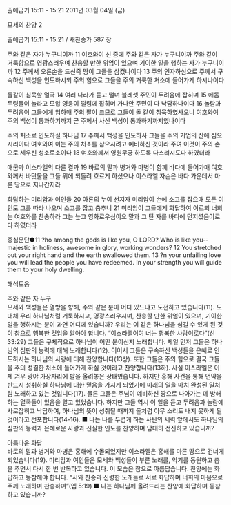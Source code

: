 출애굽기 15:11 - 15:21 
2011년 03월 04일 (금)

모세의 찬양 2



출애굽기 15:11 - 15:21 / 새찬송가 587 장


주와 같은 자가 누구니이까
11 여호와여 신 중에 주와 같은 자가 누구니이까 주와 같이 거룩함으로 영광스러우며 찬송할 만한 위엄이 있으며 기이한 일을 행하는 자가 누구니이까 12 주께서 오른손을 드신즉 땅이 그들을 삼켰나이다 13 주의 인자하심으로 주께서 구속하신 백성을 인도하시되 주의 힘으로 그들을 주의 거룩한 처소에 들어가게 하시나이다

돌같이 침묵할 열국
14 여러 나라가 듣고 떨며 블레셋 주민이 두려움에 잡히며 15 에돔 두령들이 놀라고 모압 영웅이 떨림에 잡히며 가나안 주민이 다 낙담하나이다 16 놀람과 두려움이 그들에게 임하매 주의 팔이 크므로 그들이 돌 같이 침묵하였사오니 여호와여 주의 백성이 통과하기까지 곧 주께서 사신 백성이 통과하기까지였나이다

주의 처소로 인도하실 하나님
17 주께서 백성을 인도하사 그들을 주의 기업의 산에 심으시리이다 여호와여 이는 주의 처소를 삼으시려고 예비하신 것이라 주여 이것이 주의 손으로 세우신 성소로소이다 18 여호와께서 영원무궁 하도록 다스리시도다 하였더라  

애굽과 이스라엘의 다른 결과
19 바로의 말과 병거와 마병이 함께 바다에 들어가매 여호와께서 바닷물을 그들 위에 되돌려 흐르게 하셨으나 이스라엘 자손은 바다 가운데서 마른 땅으로 지나간지라  

화답하는 미리암과 여인들
20 아론의 누이 선지자 미리암이 손에 소고를 잡으매 모든 여인도 그를 따라 나오며 소고를 잡고 춤추니 21 미리암이 그들에게 화답하여 이르되 너희는 여호와를 찬송하라 그는 높고 영화로우심이요 말과 그 탄 자를 바다에 던지셨음이로다 하였더라  

중심문단●11 ?ho among the gods is like you, O LORD? Who is like you--majestic in holiness, awesome in glory, working wonders? 12 You stretched out your right hand and the earth swallowed them. 13 ?n your unfailing love you will lead the people you have redeemed. In your strength you will guide them to your holy dwelling.

해석도움





주와 같은 자 누구  
모세와 백성들은 열방을 향해, 주와 같은 분이 어디 있느냐고 도전하고 있습니다(11). 도대체 우리 하나님처럼 거룩하시고, 영광스러우시며, 찬송할 만한 위엄이 있으며, 기이한 일을 행하시는 분이 과연 어디에 있습니까? 우리는 이 같은 하나님을 섬길 수 있게 된 것이 참으로 행복한 것임을 알아야 합니다. “이스라엘이여 너는 행복한 사람이로다”(신 33:29) 그들은 구체적으로 하나님이 어떤 분이신지 노래합니다. 제일 먼저 그들은 하나님의 심판의 능력에 대해 노래합니다(12). 이어서 그들은 구속하신 백성들을 은혜로 인도하시는 하나님의 사랑에 대해 찬양합니다(13상). 또한 그들은 주의 힘으로 결국 그들을 주의 성결한 처소에 들어가게 하실 것이라고 찬양합니다(13하). 사실 이스라엘은 이제 겨우 광야 가장자리에 발을 올려놓은 상태였습니다. 하지만 홍해 사건을 통해 언약을 반드시 성취하실 하나님에 대한 믿음을 가지게 되었기에 미래의 일을 마치 완성된 일처럼 노래하고 있는 것입니다(17). 물론 그들은 주님이 예비하신 땅으로 나아가는 데 방해하는 열국들이 있음을 알고 있었습니다. 하지만 그들 역시 이 일을 듣고 두려움과 놀람에 사로잡히고 낙담하여, 하나님의 뜻이 성취될 때까지 돌처럼 아무 소리도 내지 못하게 될 것이라고 선포합니다(14-16).
■ 나는 나를 두렵게 하는 사탄의 세력 앞에서도 하나님의 심판의 능력과 은혜로운 사랑과 신실한 인도를 찬양하며 담대히 전진하고 있습니까?  

아름다운 화답  
바로의 말과 병거와 마병은 홍해에 수몰되었지만 이스라엘은 홍해를 마른 땅으로 건너게 되었습니다(19). 미리암과 여인들은 모세와 백성들이 부른 노래를, 악기를 동원하고 춤을 추면서 다시 한 번 반복하고 있습니다. 이 모습은 참으로 아름답습니다. 찬양에는 화답하고 동참해야 합니다. “시와 찬송과 신령한 노래들로 서로 화답하며 너희의 마음으로 주께 노래하며 찬송하며”(엡 5:19)
■ 나는 하나님께 올려드리는 찬양에 화답하며 동참하고 있습니까?